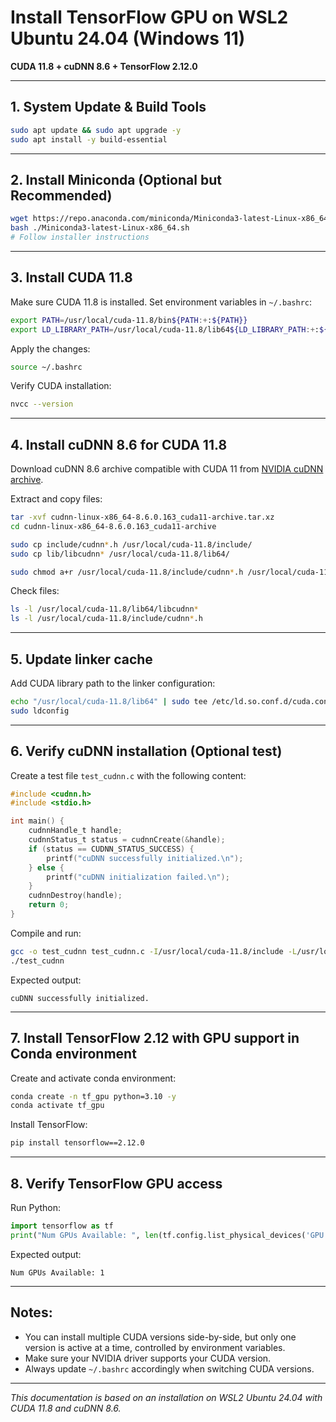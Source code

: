 
# Install TensorFlow GPU on WSL2 Ubuntu 24.04 (Windows 11)  
**CUDA 11.8 + cuDNN 8.6 + TensorFlow 2.12.0**

---

## 1. System Update & Build Tools

```bash
sudo apt update && sudo apt upgrade -y
sudo apt install -y build-essential
```

---

## 2. Install Miniconda (Optional but Recommended)

```bash
wget https://repo.anaconda.com/miniconda/Miniconda3-latest-Linux-x86_64.sh
bash ./Miniconda3-latest-Linux-x86_64.sh
# Follow installer instructions
```

---

## 3. Install CUDA 11.8

Make sure CUDA 11.8 is installed. Set environment variables in `~/.bashrc`:

```bash
export PATH=/usr/local/cuda-11.8/bin${PATH:+:${PATH}}
export LD_LIBRARY_PATH=/usr/local/cuda-11.8/lib64${LD_LIBRARY_PATH:+:${LD_LIBRARY_PATH}}
```

Apply the changes:

```bash
source ~/.bashrc
```

Verify CUDA installation:

```bash
nvcc --version
```

---

## 4. Install cuDNN 8.6 for CUDA 11.8

Download cuDNN 8.6 archive compatible with CUDA 11 from [NVIDIA cuDNN archive](https://developer.nvidia.com/rdp/cudnn-archive).

Extract and copy files:

```bash
tar -xvf cudnn-linux-x86_64-8.6.0.163_cuda11-archive.tar.xz
cd cudnn-linux-x86_64-8.6.0.163_cuda11-archive

sudo cp include/cudnn*.h /usr/local/cuda-11.8/include/
sudo cp lib/libcudnn* /usr/local/cuda-11.8/lib64/

sudo chmod a+r /usr/local/cuda-11.8/include/cudnn*.h /usr/local/cuda-11.8/lib64/libcudnn*
```

Check files:

```bash
ls -l /usr/local/cuda-11.8/lib64/libcudnn*
ls -l /usr/local/cuda-11.8/include/cudnn*.h
```

---

## 5. Update linker cache

Add CUDA library path to the linker configuration:

```bash
echo "/usr/local/cuda-11.8/lib64" | sudo tee /etc/ld.so.conf.d/cuda.conf
sudo ldconfig
```

---

## 6. Verify cuDNN installation (Optional test)

Create a test file `test_cudnn.c` with the following content:

```c
#include <cudnn.h>
#include <stdio.h>

int main() {
    cudnnHandle_t handle;
    cudnnStatus_t status = cudnnCreate(&handle);
    if (status == CUDNN_STATUS_SUCCESS) {
        printf("cuDNN successfully initialized.\n");
    } else {
        printf("cuDNN initialization failed.\n");
    }
    cudnnDestroy(handle);
    return 0;
}
```

Compile and run:

```bash
gcc -o test_cudnn test_cudnn.c -I/usr/local/cuda-11.8/include -L/usr/local/cuda-11.8/lib64 -lcudnn
./test_cudnn
```

Expected output:

```
cuDNN successfully initialized.
```

---

## 7. Install TensorFlow 2.12 with GPU support in Conda environment

Create and activate conda environment:

```bash
conda create -n tf_gpu python=3.10 -y
conda activate tf_gpu
```

Install TensorFlow:

```bash
pip install tensorflow==2.12.0
```

---

## 8. Verify TensorFlow GPU access

Run Python:

```python
import tensorflow as tf
print("Num GPUs Available: ", len(tf.config.list_physical_devices('GPU')))
```

Expected output:

```
Num GPUs Available: 1
```

---

## Notes:

- You can install multiple CUDA versions side-by-side, but only one version is active at a time, controlled by environment variables.
- Make sure your NVIDIA driver supports your CUDA version.
- Always update `~/.bashrc` accordingly when switching CUDA versions.

---

*This documentation is based on an installation on WSL2 Ubuntu 24.04 with CUDA 11.8 and cuDNN 8.6.*
